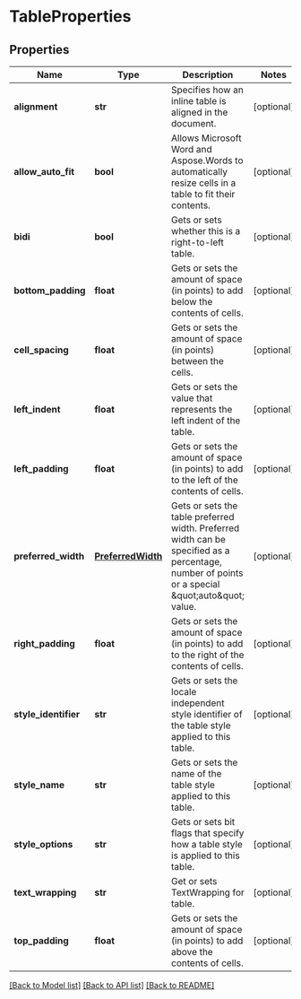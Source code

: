 # TableProperties

## Properties
Name | Type | Description | Notes
------------ | ------------- | ------------- | -------------
**alignment** | **str** | Specifies how an inline table is aligned in the document. | [optional] 
**allow_auto_fit** | **bool** | Allows Microsoft Word and Aspose.Words to automatically resize cells in a table to fit their contents. | [optional] 
**bidi** | **bool** | Gets or sets whether this is a right-to-left table. | [optional] 
**bottom_padding** | **float** | Gets or sets the amount of space (in points) to add below the contents of cells. | [optional] 
**cell_spacing** | **float** | Gets or sets the amount of space (in points) between the cells. | [optional] 
**left_indent** | **float** | Gets or sets the value that represents the left indent of the table. | [optional] 
**left_padding** | **float** | Gets or sets the amount of space (in points) to add to the left of the contents of cells. | [optional] 
**preferred_width** | [**PreferredWidth**](PreferredWidth.md) | Gets or sets the table preferred width.  Preferred width can be specified as a percentage, number of points or a special \&quot;auto\&quot; value. | [optional] 
**right_padding** | **float** | Gets or sets the amount of space (in points) to add to the right of the contents of cells. | [optional] 
**style_identifier** | **str** | Gets or sets the locale independent style identifier of the table style applied to this table. | [optional] 
**style_name** | **str** | Gets or sets the name of the table style applied to this table. | [optional] 
**style_options** | **str** | Gets or sets bit flags that specify how a table style is applied to this table. | [optional] 
**text_wrapping** | **str** | Get or sets TextWrapping  for table. | [optional] 
**top_padding** | **float** | Gets or sets the amount of space (in points) to add above the contents of cells. | [optional] 

[[Back to Model list]](../README.md#documentation-for-models) [[Back to API list]](../README.md#documentation-for-api-endpoints) [[Back to README]](../README.md)


